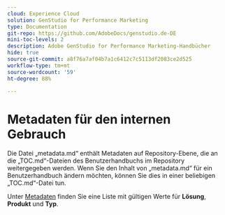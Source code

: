 ```yaml
---
cloud: Experience Cloud
solution: GenStudio for Performance Marketing
type: Documentation
git-repo: https://github.com/AdobeDocs/genstudio.de-DE
mini-toc-levels: 2
description: Adobe GenStudio for Performance Marketing-Handbücher
hide: true
source-git-commit: a8f76a7af04b7a1c6412c7c5113df2083ce2d525
workflow-type: tm+mt
source-wordcount: '59'
ht-degree: 88%

---
```



# Metadaten für den internen Gebrauch

Die Datei „metadata.md“ enthält Metadaten auf Repository-Ebene, die an die „TOC.md“-Dateien des Benutzerhandbuchs im Repository weitergegeben werden. Wenn Sie den Inhalt von „metadata.md“ für ein Benutzerhandbuch ändern möchten, können Sie dies in einer beliebigen „TOC.md“-Datei tun.

Unter [Metadaten](https://experienceleague.adobe.com/docs/authoring-guide-exl/using/editing/user-guide-setup/metadata.html?lang=de) finden Sie eine Liste mit gültigen Werte für **Lösung**, **Produkt** und **Typ**.
